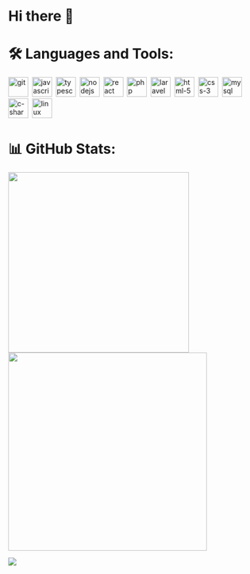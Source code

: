 # Hi there 👋

# 🛠️ Languages and Tools:
<div>
  <img src="https://github.com/get-icon/geticon/blob/master/icons/git.svg" title="git" alt="git" width="40" height="40" />&nbsp;
  <img src="https://github.com/get-icon/geticon/blob/master/icons/javascript.svg" title="javascript" alt="javascript" width="40" height="40" />&nbsp;
  <img src="https://github.com/get-icon/geticon/blob/master/icons/typescript-icon.svg" title="typescript" alt="typescript" width="40" height="40" />&nbsp;
  <img src="https://github.com/get-icon/geticon/blob/master/icons/nodejs.svg" title="nodejs" alt="nodejs" width="40" height="40" />&nbsp;
  <img src="https://github.com/get-icon/geticon/blob/master/icons/react.svg" title="react" alt="react" width="40" height="40" />&nbsp;
  <img src="https://github.com/get-icon/geticon/blob/master/icons/php.svg" title="php" alt="php" width="40" height="40" />&nbsp;
  <img src="https://github.com/get-icon/geticon/blob/master/icons/laravel.svg" title="laravel" alt="laravel" width="40" height="40" />&nbsp;
  <img src="https://github.com/get-icon/geticon/blob/master/icons/html-5.svg" title="html-5" alt="html-5" width="40" height="40" />&nbsp;
  <img src="https://github.com/get-icon/geticon/blob/master/icons/css-3.svg" title="css-3" alt="css-3" width="40" height="40" />&nbsp;
  <img src="https://github.com/get-icon/geticon/blob/master/icons/mysql.svg" title="mysql" alt="mysql" width="40" height="40" />&nbsp;
  <img src="https://github.com/get-icon/geticon/blob/master/icons/c-sharp.svg" title="c-sharp" alt="c-sharp" width="40" height="40" />&nbsp;
  <img src="https://github.com/get-icon/geticon/blob/master/icons/linux-tux.svg" title="linux" alt="linux" width="40" height="40" />&nbsp;
</div>

# 📊 GitHub Stats:
<img src="https://github-readme-stats-wheat-two-53.vercel.app/api?username=Dev-Murilo&theme=tokyonight&hide_border=false&include_all_commits=false&count_private=false"  width="364px" />                    <img src="https://github-readme-streak-stats.herokuapp.com/?user=Dev-Murilo&theme=tokyonight&hide_border=false"  width="400px" />

![](https://github-readme-stats-wheat-two-53.vercel.app/api/top-langs/?username=Dev-Murilo&theme=tokyonight&hide_border=false&include_all_commits=false&count_private=false&layout=compact)

<!--
**Dev-Murilo/Dev-Murilo** is a ✨ _special_ ✨ repository because its `README.md` (this file) appears on your GitHub profile.

Here are some ideas to get you started:

- 🔭 I’m currently working on ...
- 🌱 I’m currently learning ...
- 👯 I’m looking to collaborate on ...
- 🤔 I’m looking for help with ...
- 💬 Ask me about ...
- 📫 How to reach me: ...
- 😄 Pronouns: ...
- ⚡ Fun fact: ...
-->
